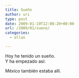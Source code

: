 ```yaml
---
title: Sueño
author: uri
type: post
date: 2009-01-19T12:08:20+00:00
url: /2009/01/sueno/
categories:
  - ollas

---
```

Hoy he tenido un sueño.  
Y ha empezado así:



México también estaba allí.